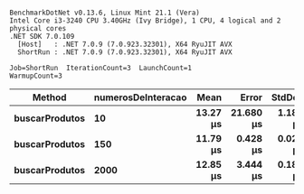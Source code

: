 ```

BenchmarkDotNet v0.13.6, Linux Mint 21.1 (Vera)
Intel Core i3-3240 CPU 3.40GHz (Ivy Bridge), 1 CPU, 4 logical and 2 physical cores
.NET SDK 7.0.109
  [Host]   : .NET 7.0.9 (7.0.923.32301), X64 RyuJIT AVX
  ShortRun : .NET 7.0.9 (7.0.923.32301), X64 RyuJIT AVX

Job=ShortRun  IterationCount=3  LaunchCount=1  
WarmupCount=3  

```
|         Method | numerosDeInteracao |     Mean |     Error |   StdDev | Rank |   Gen0 | Allocated |
|--------------- |------------------- |---------:|----------:|---------:|-----:|-------:|----------:|
| **buscarProdutos** |                 **10** | **13.27 μs** | **21.680 μs** | **1.188 μs** |    **3** | **2.3956** |   **3.68 KB** |
| **buscarProdutos** |                **150** | **11.79 μs** |  **0.428 μs** | **0.023 μs** |    **1** | **2.3956** |   **3.68 KB** |
| **buscarProdutos** |               **2000** | **12.85 μs** |  **3.444 μs** | **0.189 μs** |    **2** | **2.3956** |   **3.68 KB** |
